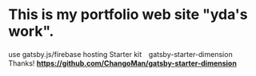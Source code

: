 # This is my portfolio web site "yda's work".
use gatsby.js/firebase hosting
Starter kit　gatsby-starter-dimension　Thanks!
**https://github.com/ChangoMan/gatsby-starter-dimension**
